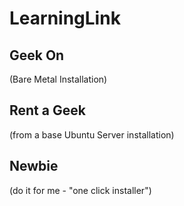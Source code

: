 # LearningLink

## Geek On 
(Bare Metal Installation) 

## Rent a Geek 
(from a base Ubuntu Server installation)

## Newbie
(do it for me - "one click installer")
